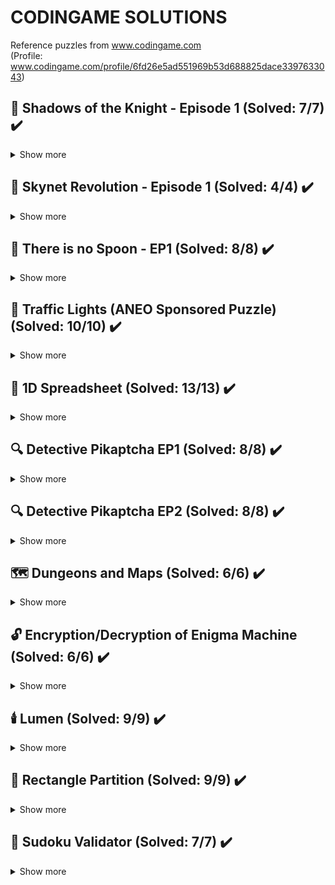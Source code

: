 # CODINGAME SOLUTIONS

Reference puzzles from www.codingame.com  
(Profile: www.codingame.com/profile/6fd26e5ad551969b53d688825dace3397633043)

## :bat: Shadows of the Knight - Episode 1 (Solved: 7/7) :heavy_check_mark:

<details>
  <summary>Show more</summary>
<br>
Batman will look for the hostages on a given building by jumping from one window to another using his grapnel gun. Batman's goal is to jump to the window where the hostages are located in order to disarm the bombs. Unfortunately he has a limited number of jumps before the bombs go off...

### Rules :book:

Before each jump, the heat-signature device will provide Batman with the direction of the bombs based on Batman current position:<br>
<br>
U (Up)<br>
UR (Up-Right)<br>
R (Right)<br>
DR (Down-Right)<br>
D (Down)<br>
DL (Down-Left)<br>
L (Left)<br>
UL (Up-Left)<br>
<br>
Your mission is to program the device so that it indicates the location of the next window Batman should jump to in order to reach the bombs' room as soon as possible.<br>
<br>
Buildings are represented as a rectangular array of windows, the window in the top left corner of the building is at index (0,0).

</details>

## :space_invader: Skynet Revolution - Episode 1 (Solved: 4/4) :heavy_check_mark:

<details>
  <summary>Show more</summary>
<br>
Your virus has caused a backdoor to open on the Skynet network enabling you to send new instructions in real time.<br>
<br>
You decide to take action by stopping Skynet from communicating on its own internal network.<br>
<br>
Skynet's network is divided into several smaller networks, in each sub-network is a Skynet agent tasked with transferring information by moving from node to node along links and accessing gateways leading to other sub-networks.<br>
<br>
Your mission is to reprogram the virus so it will sever links in such a way that the Skynet Agent is unable to access another sub-network thus preventing information concerning the presence of our virus to reach Skynet's central hub.

### Rules :book:

For each test you are given:<br>
- A map of the network.<br>
- The position of the exit gateways.<br>
- The starting position of the Skynet agent.<br>
>>> Nodes can only be connected to up to a single gateway. <<<<br>
<br>
Each game turn:<br>
- First off, you sever one of the given links in the network.<br>
- Then the Skynet agent moves from one Node to another accessible Node.<br>

</details>

## :spoon: There is no Spoon - EP1 (Solved: 8/8) :heavy_check_mark:

<details>
  <summary>Show more</summary>
<br>
The game is played on a rectangular grid with a given size. Some cells contain power nodes. The rest of the cells are empty.<br>
<br>
The goal is to find, when they exist, the horizontal and vertical neighbors of each node.

### Rules :book:

To do this, you must find each (x1,y1) coordinates containing a node, and display the (x2,y2) coordinates of the next node to the right, and the (x3,y3) coordinates of the next node to the bottom within the grid.<br>
<br>
If a neighbor does not exist, you must output the coordinates -1 -1 instead of (x2,y2) and/or (x3,y3).<br>
<br>
You lose if:<br>
- You give an incorrect neighbor for a node.<br>
- You give the neighbors for an empty cell.<br>
- You compute the same node twice.<br>
- You forget to compute the neighbors of a node.

</details>

## :vertical_traffic_light: Traffic Lights (ANEO Sponsored Puzzle) (Solved: 10/10) :heavy_check_mark:

<details>
  <summary>Show more</summary>
<br>
You enter a section of road and you plan to rest entirely on your cruise control to cross the area without having to stop or slow down.<br>
<br>
The goal is to find the maximum speed (off speeding) that will allow you to cross all the traffic lights to green.<br>
<br>
Warning: You can not cross a traffic light the second it turns red!<br>
<br>
Your vehicle enters the zone directly at the speed programmed on the cruise control which ensures that it does not change anymore.

### Rules :book:

You are given the following:<br>
- An integer speed for the maximum speed allowed on the portion of the road (in km/h).<br>
- An integer lightCount for the number of traffic lights on the road.<br>
- lightCount next lines:<br>
  - An integer distance representing the distance of the traffic light from the starting point (in meters).<br> 
  - An integer duration representing the duration of the traffic light on each color.<br>
A traffic light alternates a period of duration seconds in green and then duration seconds in red.<br>
All traffic lights turn green at the same time as you enter the area.<br>

</details>

## :page_with_curl: 1D Spreadsheet (Solved: 13/13) :heavy_check_mark:

<details>
  <summary>Show more</summary>
<br>
You are given a 1-dimensional spreadsheet. You are to resolve the formulae and give the value of all its cells.<br>
<br>
Each input cell's content is provided as an operation with two operands arg1 and arg2.

### Rules :book:

There are 4 types of operations:<br>
__VALUE__ arg1 arg2: The cell's value is arg1, (arg2 is not used and will be "_" to aid parsing).<br> 
__ADD__ arg1 arg2: The cell's value is arg1 + arg2.<br>
__SUB__ arg1 arg2: The cell's value is arg1 - arg2.<br>
__MULT__ arg1 arg2: The cell's value is arg1 × arg2.<br>
<br>
Arguments can be of two types:<br>
• __Reference__ $ref: If an argument starts with a dollar sign, it is a interpreted as a reference and its value is equal to the value of the cell by that number ref, 0-indexed.  
For example, "$0" will have the value of the result of the first cell.  
Note that a cell can reference a cell after itself!  
  
• __Value__ val: If an argument is a pure number, its value is val.  
For example: "3" will have the value 3.  
  
There won't be any cyclic references: a cell that reference itself or a cell that references it, directly or indirectly.

</details>

## :mag: Detective Pikaptcha EP1 (Solved: 8/8) :heavy_check_mark:

<details>
  <summary>Show more</summary>
<br>
Detective Pikaptcha is investigating a disturbance in the spacetime continuum. It seems a powerful pokébot is being used to warp space around our hero to keep him trapped. Help him map his surroundings in order to escape and uncover the culprit!<br>
<br>
Your objective is to write a program that will compute, for each cell of a grid, the number of adjacent passages.

### Rules :book:

You're given a grid filled with 0 and #, where 0 represents a passage, and # represents a wall: an impassable cell.<br>
<br>
We're considering the 4-adjacency, meaning a cell has a maximum of 4 adjacent cells (a diagonal cell is not adjacent).<br>
<br>
You must analyze the given grid and return it with a small transformation: for each empty cell, instead of a 0, you must return the number of its adjacent passable cells. For each impassable cell, you change nothing: you still return #.

</details>

## :mag: Detective Pikaptcha EP2 (Solved: 8/8) :heavy_check_mark:

<details>
  <summary>Show more</summary>
<br>
Thanks to your help, Detective Pikaptcha was able to get a sense of where he was trapped: a space-warp maze! Pikaptcha knows well that a space-warp maze has no visible exit; he must find his own way.<br>
<br>
“Time to test a good old trick and see what happens: follow a wall and keep a count for each cell of how many times I stepped into it.”<br>
<br>
Your objective is to write a program that will compute, for each cell of a maze, the number of times Pikaptcha will step into the cell by following a wall until he reaches his original location.<br>

### Rules :book:

The maze is given to you as a grid filled with 0s and #s, where 0 represents a passage, and # represents a wall: an impassable cell.<br>
The initial position and direction of Pikaptcha is given to you in the grid as a special character:<br>
__>__: facing right<br>
__v__: facing down<br>
__<__: facing left<br>
__^__: facing up<br>
An additional character indicates which wall Pikaptcha must follow:<br>
__R__ for the wall on his right<br>
__L__ for the wall on his left<br>
We’re considering the 4-adjacency, meaning a cell has a maximum of 4 adjacent cells (a diagonal cell is not adjacent).<br>
<br>
You must analyze the given maze and return it with a small transformation: for each empty cell, instead of a 0, you must return the number of times Pikaptcha stepped into that cell while striding along the maze, following a wall. For each impassable cell, you change nothing: you still return #.

</details>

## :world_map: Dungeons and Maps (Solved: 6/6) :heavy_check_mark:

<details>
  <summary>Show more</summary>
<br>
You are given N maps for a dungeon. Each map may contain a path to a treasure T, from starting position. Determine the index of the map which holds the shortest path from the starting position to T, but be careful a map may lead you to a TRAP.

### Rules :book:

A path is marked on the map with ^, v, <, > symbols, each corresponding to UP, DOWN, LEFT, RIGHT directions respectively, i.e. each symbol shows you the next cell to move on.<br>
<br>
A valid path must start from [ startRow; startCol ] and end on T.<br>
<br>
The path length is the count of direction symbols plus 1, for the T cell.

</details>

## :unlock: Encryption/Decryption of Enigma Machine (Solved: 6/6) :heavy_check_mark:

<details>
  <summary>Show more</summary>
<br>
During World War II, the Germans were using an encryption code called Enigma – which was basically an encryption machine that encrypted messages for transmission. The Enigma code went many years unbroken.

### Rules :book:

Here's How the basic machine works:<br>
<br>
First Caesar shift is applied using an incrementing number:<br>
If String is AAA and starting number is 4 then output will be EFG.<br>
A + 4 = E<br>
A + 4 + 1 = F<br>
A + 4 + 1 + 1 = G<br>
<br>
Now map EFG to first ROTOR such as:<br>
ABCDEFGHIJKLMNOPQRSTUVWXYZ<br>
BDFHJLCPRTXVZNYEIWGAKMUSQO<br>
So EFG becomes JLC. Then it is passed through 2 more rotors to get the final value.<br>
<br>
If the second ROTOR is AJDKSIRUXBLHWTMCQGZNPYFVOE, we apply the substitution step again thus:<br>
ABCDEFGHIJKLMNOPQRSTUVWXYZ<br>
AJDKSIRUXBLHWTMCQGZNPYFVOE<br>
So JLC becomes BHD.<br>
<br>
If the third ROTOR is EKMFLGDQVZNTOWYHXUSPAIBRCJ, then the final substitution is:<br>
ABCDEFGHIJKLMNOPQRSTUVWXYZ<br>
EKMFLGDQVZNTOWYHXUSPAIBRCJ<br>
So BHD becomes KQF.<br>
<br>
Final output is sent via Radio Transmitter.<br>

</details>

## :candle: Lumen (Solved: 9/9) :heavy_check_mark:

<details>
  <summary>Show more</summary>
<br>

THEY put you in a square shape room, with N meters on each side.<br>
THEY want to know everything about you.<br>
THEY are observing you.<br>
THEY placed some candles in the room.<br>

### Rules :book:

Every candle makes L "light" in the spot they are, and every spot in square shape gets one less "light" as the next ones. If a spot is touched by two candles, it will have the larger "light" it can have. Every spot has the base light of 0.<br>
<br>
You can hide only, if you find a dark spot which has 0 "light". How many dark spots you have?<br>
<br>
You will receive a map of the room, with the empty places (X) and Candles (C) in N rows, each character separated by a space.<br>
<br>
Example for the light spread N = 5, L = 3:<br>
<br>
X X X X X<br>
X C X X X<br>
X X X X X<br>
X X X X X<br>
X X X X X<br>
<br>
2 2 2 1 0<br>
2 3 2 1 0<br>
2 2 2 1 0<br>
1 1 1 1 0<br>
0 0 0 0 0<br>

</details>

## :diamond_shape_with_a_dot_inside: Rectangle Partition (Solved: 9/9) :heavy_check_mark:

<details>
  <summary>Show more</summary>
<br>
Calculate the number of squares in a partitioned rectangle.

### Rules :book:

There is a rectangle of given width w and height h.<br>
<br>
On the width side, you are given a list of measurements.<br>
On the height side, you are given another list of measurements.<br>
<br>
Draw perpendicular lines from the measurements to partition the rectangle into smaller rectangles.<br>
<br>
In all sub-rectangles (include the combinations of smaller rectangles), how many of them are squares?

</details>

## :1234: Sudoku Validator (Solved: 7/7) :heavy_check_mark:

<details>
  <summary>Show more</summary>
<br>
Check if a given Sudoku was correctly filled or not.<br>

### Rules :book:

A sudoku grid consists of 9×9 = 81 cells split in 9 sub-grids of 3×3 = 9 cells.<br>
For the grid to be correct, each row must contain one occurrence of each digit (1 to 9), each column must contain one occurrence of each digit (1 to 9) and each sub-grid must contain one occurrence of each digit (1 to 9).<br>
<br>
You shall answer true if the grid is correct or false if it is not.<br>

</details>